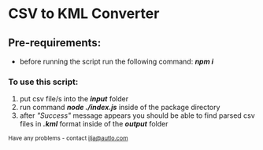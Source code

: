 # CSV to KML Converter

## Pre-requirements:
* before running the script run the following command:
***npm i***
### To use this script:
1) put csv file/s into the ***input*** folder
2) run command  ***node ./index.js*** inside of the package directory
3) after *"Success"* message appears you should be able to find parsed csv files in ***.kml*** format inside of the ***output*** folder

<sup>Have any problems - contact ilja@autlo.com</sup>